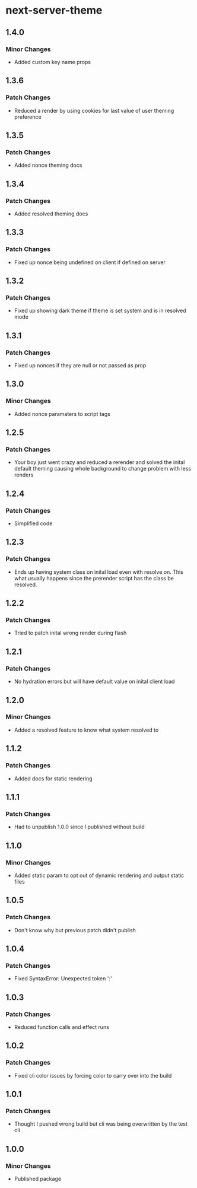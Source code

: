 # next-server-theme

## 1.4.0

### Minor Changes

-   Added custom key name props

## 1.3.6

### Patch Changes

-   Reduced a render by using cookies for last value of user theming preference

## 1.3.5

### Patch Changes

-   Added nonce theming docs

## 1.3.4

### Patch Changes

-   Added resolved theming docs

## 1.3.3

### Patch Changes

-   Fixed up nonce being undefined on client if defined on server

## 1.3.2

### Patch Changes

-   Fixed up showing dark theme if theme is set system and is in resolved mode

## 1.3.1

### Patch Changes

-   Fixed up nonces if they are null or not passed as prop

## 1.3.0

### Minor Changes

-   Added nonce paramaters to script tags

## 1.2.5

### Patch Changes

-   Your boy just went crazy and reduced a rerender and solved the inital default theming causing whole background to change problem with less renders

## 1.2.4

### Patch Changes

-   Simplified code

## 1.2.3

### Patch Changes

-   Ends up having system class on inital load even with resolve on. This what usually happens since the prerender script has the class be resolved.

## 1.2.2

### Patch Changes

-   Tried to patch inital wrong render during flash

## 1.2.1

### Patch Changes

-   No hydration errors but will have default value on inital client load

## 1.2.0

### Minor Changes

-   Added a resolved feature to know what system resolved to

## 1.1.2

### Patch Changes

-   Added docs for static rendering

## 1.1.1

### Patch Changes

-   Had to unpublish 1.0.0 since I published without build

## 1.1.0

### Minor Changes

-   Added static param to opt out of dynamic rendering and output static files

## 1.0.5

### Patch Changes

-   Don't know why but previous patch didn't publish

## 1.0.4

### Patch Changes

-   Fixed SyntaxError: Unexpected token ':'

## 1.0.3

### Patch Changes

-   Reduced function calls and effect runs

## 1.0.2

### Patch Changes

-   Fixed cli color issues by forcing color to carry over into the build

## 1.0.1

### Patch Changes

-   Thought I pushed wrong build but cli was being overwritten by the test cli

## 1.0.0

### Minor Changes

-   Published package
